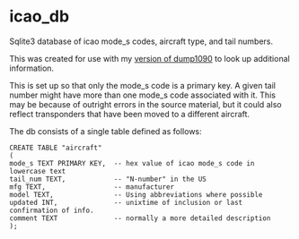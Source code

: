 # icao_db

Sqlite3 database of icao mode_s codes, aircraft type, and tail numbers.

This was created for use with my [version of dump1090](https://github.com/RobAltenburg/dump1090) to look up additional information.

This is set up so that only the mode_s code is a primary key.  A given tail number might have
more than one mode_s code associated with it.  This may be because of outright errors in the
source material, but it could also reflect transponders that have been moved to a different
aircraft.

The db consists of a single table defined as follows:

    CREATE TABLE "aircraft"
    (
    mode_s TEXT PRIMARY KEY,  -- hex value of icao mode_s code in lowercase text
    tail_num TEXT,            -- "N-number" in the US
    mfg TEXT,                 -- manufacturer
    model TEXT,               -- Using abbreviations where possible
    updated INT,              -- unixtime of inclusion or last confirmation of info.
    comment TEXT              -- normally a more detailed description
    );

